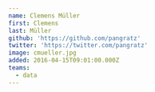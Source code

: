 ```yaml
---
name: Clemens Müller
first: Clemens
last: Müller
github: 'https://github.com/pangratz'
twitter: 'https://twitter.com/pangratz'
image: cmueller.jpg
added: 2016-04-15T09:01:00.000Z
teams:
  - data
---
```

